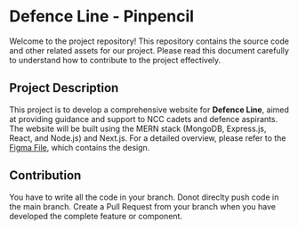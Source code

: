 # Defence Line - Pinpencil

Welcome to the project repository! This repository contains the source code and other related assets for our project. Please read this document carefully to understand how to contribute to the project effectively.

## Project Description
This project is to develop a comprehensive website for **Defence Line**, aimed at providing guidance and support to NCC cadets and defence aspirants. The website will be built using the MERN stack (MongoDB, Express.js, React, and Node.js) and Next.js. For a detailed overview, please refer to the [Figma File](https://www.figma.com/file/7aLUbgxeMSaoy45eukcJ3W/Defence-Line?type=design&node-id=0-1&t=dYXwdSjV1Nr7r31z-0), which contains the design.

## Contribution
You have to write all the code in your branch. Donot direclty push code in the main branch.
Create a Pull Request from your branch when you have developed the complete feature or component.
